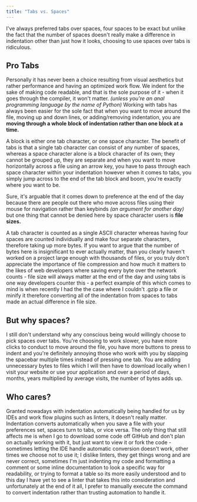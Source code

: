 ```yaml
---
title: "Tabs vs. Spaces"
---
```


I've always preferred tabs over spaces, four spaces to be exact but unlike the fact that the number of spaces doesn't really make a difference in indentation other than just how it looks, choosing to use spaces over tabs is ridiculous.

## Pro Tabs
Personally it has never been a choice resulting from visual aesthetics but rather performance and having an optimized work flow. We indent for the sake of making code readable, and that is the sole purpose of it - when it goes through the compiler, it won't matter. *(unless you're an anal programming language by the name of Python)* Working with tabs has always been easier for the sole fact that when you want to move around the file, moving up and down lines, or adding/removing indentation, you are **moving through a whole block of indentation rather than one block at a time.**

A block is either one tab character, or one space character. The benefit of tabs is that a single tab character can consist of any number of spaces, whereas a space character alone is a block character of its own; they cannot be grouped up, they are separate and when you want to move horizontally across a file using an arrow key, you have to pass through each space character within your indentation however when it comes to tabs, you simply jump across to the end of the tab block and boom, you're exactly where you want to be.

Sure, it's arguable that it comes down to preference at the end of the day because there are people out there who move across files using their mouse for navigation rather than keybinds *(an argument for another day)* but one thing that cannot be denied here by space character users is **file sizes.**

A tab character is counted as a single ASCII character whereas having four spaces are counted individually and make four separate characters, therefore taking up more bytes. If you want to argue that the number of bytes here is insignificant to ever actually matter, than you clearly haven't worked on a project large enough with thousands of files, or you truly don't appreciate the importance of file compression and how much it matters to the likes of web developers where saving every byte over the network counts - file size will always matter at the end of the day and using tabs is one way developers counter this - a perfect example of this which comes to mind is when recently I had the the case where I couldn't .gzip a file or minify it therefore converting all of the indentation from spaces to tabs made an actual difference in file size.

## But why spaces?
I still don't understand why any conscious being would willingly choose to pick spaces over tabs. You're choosing to work slower, you have more clicks to conduct to move around the file, you have more buttons to press to indent and you're definitely annoying those who work with you by slapping the spacebar multiple times instead of pressing one tab. You are adding unnecessary bytes to files which I will then have to download locally when I visit your website or use your application and over a period of days, months, years multiplied by average visits, the number of bytes adds up.

## Who cares?
Granted nowadays with indentation automatically being handled for us by IDEs and work flow plugins such as linters, it doesn't really matter. Indentation converts automatically when you save a file with your preferences set, spaces turn to tabs, or vice versa. The only thing that still affects me is when I go to download some code off GitHub and don't plan on actually working with it, but just want to view it or fork the code - sometimes letting the IDE handle automatic conversion doesn't work, other times we choose not to use it; I dislike linters, they get things wrong and are never correct, sometimes I'm just indenting my code and formatting a comment or some inline documentation to look a specific way for readability, or trying to format a table so its more easily understood and to this day I have yet to see a linter that takes this into consideration and unfortunately at the end of it all, I prefer to manually execute the command to convert indentation rather than trusting automation to handle it.
